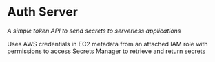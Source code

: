 # **Auth Server**

_A simple token API to send secrets to serverless applications_

Uses AWS credentials in EC2 metadata from an attached IAM role with permissions
to access Secrets Manager to retrieve and return secrets
